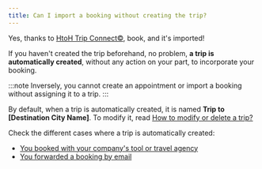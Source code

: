 ```yaml
---
title: Can I import a booking without creating the trip?
---
```


Yes, thanks to [HtoH Trip Connect©](/en/htoh-trip-connect/what-is-htoh-trip-connect), book, and it's imported!

If you haven't created the trip beforehand, no problem, **a trip is automatically created**, without any action on your part, to incorporate your booking.

:::note
Inversely, you cannot create an appointment or import a booking without assigning it to a trip.
:::

By default, when a trip is automatically created, it is named **Trip to \[Destination City Name\]**. To modify it, read [How to modify or delete a trip?](/en/trips-management/modify-or-delete-trip)

Check the different cases where a trip is automatically created:

* [You booked with your company's tool or travel agency](/en/htoh-trip-connect/bookings-from-agency)
* [You forwarded a booking by email](/en/htoh-trip-connect/how-to-import-booking-via-email)
